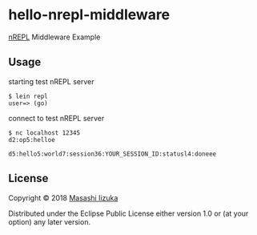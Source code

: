 # hello-nrepl-middleware

[nREPL](https://github.com/nrepl/nrepl) Middleware Example

## Usage

starting test nREPL server
```
$ lein repl
user=> (go)
```

connect to test nREPL server
```
$ nc localhost 12345
d2:op5:helloe

d5:hello5:world7:session36:YOUR_SESSION_ID:statusl4:doneee
```

## License

Copyright © 2018 [Masashi Iizuka](https://twitter.com/uochan/)

Distributed under the Eclipse Public License either version 1.0 or (at
your option) any later version.
